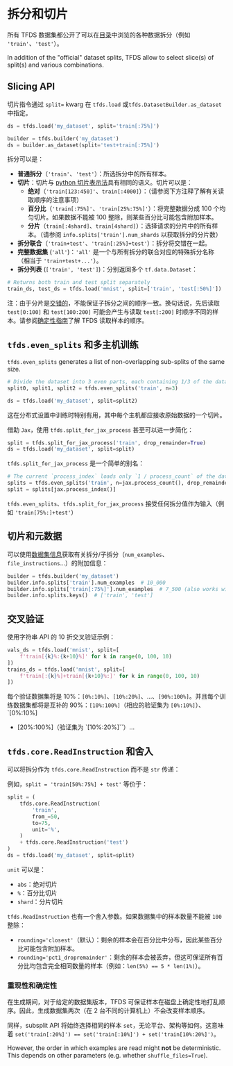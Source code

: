 # 拆分和切片

所有 TFDS 数据集都公开了可以在[目录](https://www.tensorflow.org/datasets/catalog/overview)中浏览的各种数据拆分（例如 `'train'`、`'test'`）。

In addition of the "official" dataset splits, TFDS allow to select slice(s) of split(s) and various combinations.

## Slicing API

切片指令通过 `split=` kwarg 在 `tfds.load` 或`tfds.DatasetBuilder.as_dataset` 中指定。

```python
ds = tfds.load('my_dataset', split='train[:75%]')
```

```python
builder = tfds.builder('my_dataset')
ds = builder.as_dataset(split='test+train[:75%]')
```

拆分可以是：

- **普通拆分**（`'train'`、`'test'`）：所选拆分中的所有样本。
- **切片**：切片与 [python 切片表示法](https://docs.python.org/3/library/stdtypes.html#common-sequence-operations)具有相同的语义。切片可以是：
    - **绝对**（`'train[123:450]'`、`train[:4000]`）：（请参阅下方注释了解有关读取顺序的注意事项）
    - **百分比**（`'train[:75%]'`、`'train[25%:75%]'`）：将完整数据分成 100 个均匀切片。如果数据不能被 100 整除，则某些百分比可能包含附加样本。
    - **分片**（`train[:4shard]`、`train[4shard]`）：选择请求的分片中的所有样本。（请参阅 `info.splits['train'].num_shards` 以获取拆分的分片数）
- **拆分联合**（`'train+test'`、`'train[:25%]+test'`）：拆分将交错在一起。
- **完整数据集** (`'all'`)：`'all'` 是一个与所有拆分的联合对应的特殊拆分名称（相当于 `'train+test+...'`）。
- **拆分列表** (`['train', 'test']`)：分别返回多个 `tf.data.Dataset`：

```python
# Returns both train and test split separately
train_ds, test_ds = tfds.load('mnist', split=['train', 'test[:50%]'])
```

注：由于分片是[交错的](https://www.tensorflow.org/api_docs/python/tf/data/Dataset?version=nightly#interleave)，不能保证子拆分之间的顺序一致。换句话说，先后读取 `test[0:100]` 和 `test[100:200]` 可能会产生与读取 `test[:200]` 时顺序不同的样本。请参阅[确定性指南](https://www.tensorflow.org/datasets/determinism#determinism_when_reading)了解 TFDS 读取样本的顺序。

## `tfds.even_splits` 和多主机训练

`tfds.even_splits` generates a list of non-overlapping sub-splits of the same size.

```python
# Divide the dataset into 3 even parts, each containing 1/3 of the data
split0, split1, split2 = tfds.even_splits('train', n=3)

ds = tfds.load('my_dataset', split=split2)
```

这在分布式设置中训练时特别有用，其中每个主机都应接收原始数据的一个切片。

借助 `Jax`，使用 `tfds.split_for_jax_process` 甚至可以进一步简化：

```python
split = tfds.split_for_jax_process('train', drop_remainder=True)
ds = tfds.load('my_dataset', split=split)
```

`tfds.split_for_jax_process` 是一个简单的别名：

```python
# The current `process_index` loads only `1 / process_count` of the data.
splits = tfds.even_splits('train', n=jax.process_count(), drop_remainder=True)
split = splits[jax.process_index()]
```

`tfds.even_splits`、`tfds.split_for_jax_process` 接受任何拆分值作为输入（例如 `'train[75%:]+test'`）

## 切片和元数据

可以使用[数据集信息](https://www.tensorflow.org/datasets/overview#access_the_dataset_metadata)获取有关拆分/子拆分（`num_examples`、`file_instructions`…）的附加信息：

```python
builder = tfds.builder('my_dataset')
builder.info.splits['train'].num_examples  # 10_000
builder.info.splits['train[:75%]'].num_examples  # 7_500 (also works with slices)
builder.info.splits.keys()  # ['train', 'test']
```

## 交叉验证

使用字符串 API 的 10 折交叉验证示例：

```python
vals_ds = tfds.load('mnist', split=[
    f'train[{k}%:{k+10}%]' for k in range(0, 100, 10)
])
trains_ds = tfds.load('mnist', split=[
    f'train[:{k}%]+train[{k+10}%:]' for k in range(0, 100, 10)
])
```

每个验证数据集将是 10%：`[0%:10%]`、`[10%:20%]`、…、`[90%:100%]`。并且每个训练数据集都将是互补的 90%：`[10%:100%]`（相应的验证集为 `[0%:10%]`）、`[0%:10%]

- [20%:100%]（验证集为 `[10%:20%]``）…

## `tfds.core.ReadInstruction` 和舍入

可以将拆分作为 `tfds.core.ReadInstruction` 而不是 `str` 传递：

例如，`split = 'train[50%:75%] + test'` 等价于：

```python
split = (
    tfds.core.ReadInstruction(
        'train',
        from_=50,
        to=75,
        unit='%',
    )
    + tfds.core.ReadInstruction('test')
)
ds = tfds.load('my_dataset', split=split)
```

`unit` 可以是：

- `abs`：绝对切片
- `%`：百分比切片
- `shard`：分片切片

`tfds.ReadInstruction` 也有一个舍入参数。如果数据集中的样本数量不能被 `100` 整除：

- `rounding='closest'`（默认）：剩余的样本会在百分比中分布，因此某些百分比可能包含附加样本。
- `rounding='pct1_dropremainder'`：剩余的样本会被丢弃，但这可保证所有百分比均包含完全相同数量的样本（例如：`len(5%) == 5 * len(1%)`）。

### 重现性和确定性

在生成期间，对于给定的数据集版本，TFDS 可保证样本在磁盘上确定性地打乱顺序。因此，生成数据集两次（在 2 台不同的计算机上）不会改变样本顺序。

同样，subsplit API 将始终选择相同的样本 `set`，无论平台、架构等如何。这意味着 `set('train[:20%]') == set('train[:10%]') + set('train[10%:20%]')`。

However, the order in which examples are read might **not** be deterministic. This depends on other parameters (e.g. whether `shuffle_files=True`).
